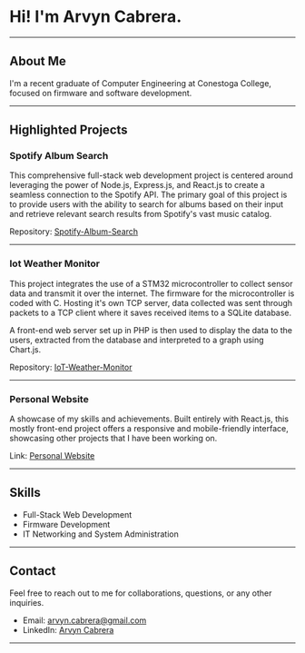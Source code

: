 # Hi! I'm Arvyn Cabrera.

---

## About Me

I'm a recent graduate of Computer Engineering at Conestoga College, focused on firmware and software development.

---

## Highlighted Projects


### Spotify Album Search

This comprehensive full-stack web development project is centered around leveraging the power of Node.js, Express.js, and React.js to create a seamless connection to the Spotify API. The primary goal of this project is to provide users with the ability to search for albums based on their input and retrieve relevant search results from Spotify's vast music catalog.

Repository: [Spotify-Album-Search](https://github.com/Akcabrera10/Spotify-Album-Search)


---


### Iot Weather Monitor

This project integrates the use of a STM32 microcontroller to collect sensor data and transmit it over the internet. The firmware for the microcontroller is coded with C. Hosting it's own TCP server, data collected was sent through packets to a TCP client where it saves received items to a SQLite database.

A front-end web server set up in PHP is then used to display the data to the users, extracted from the database and interpreted to a graph using Chart.js.

Repository: [IoT-Weather-Monitor](https://github.com/Akcabrera10/IoT-Weather-Monitor)

---

### Personal Website

A showcase of my skills and achievements. Built entirely with React.js, this mostly front-end project offers a responsive and mobile-friendly interface, showcasing other projects that I have been working on.

Link: [Personal Website](https://arvyncabrera.com/)

---

## Skills

- Full-Stack Web Development
- Firmware Development
- IT Networking and System Administration

---

## Contact

Feel free to reach out to me for collaborations, questions, or any other inquiries.

- Email: arvyn.cabrera@gmail.com
- LinkedIn: [Arvyn Cabrera](https://www.linkedin.com/in/akcabrera/)

---
